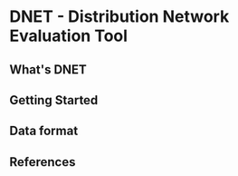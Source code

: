 DNET - Distribution Network Evaluation Tool
===

What's DNET
---

Getting Started
---

Data format
---

References
---
